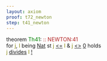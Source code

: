 ```yaml
---
layout: axiom
proof: t72_newton
step: t41_newton
---
```


<div class="mizar">
<div><span class="kw">theorem </span><span class="lab"><font color="Green" title="E33">Th41</font></span>: <a NAME="T41"><span class="comment"><font color="firebrick">:: NEWTON:41</font></span><br/></a><div class="add"> for <font color="Olive" title="b1">j</font>, <font color="Olive" title="b2">l</font> being   <a href="http://grid01.ciirc.cvut.cz/~mptp/7.13.01_4.181.1147/html/ordinal1.html#NM5" title="ORDINAL1:NM.5">Nat</a>  st <font color="Olive" title="b1">j</font> <a href="http://grid01.ciirc.cvut.cz/~mptp/7.13.01_4.181.1147/html/xxreal_0.html#R1" title="XXREAL_0:pred.1">&lt;=</a> <font color="Olive" title="b2">l</font> &amp; <font color="Olive" title="b1">j</font> <a href="http://grid01.ciirc.cvut.cz/~mptp/7.13.01_4.181.1147/html/hidden.html#NR2" title="HIDDEN:NR.2">&lt;&gt;</a>  <a href="http://grid01.ciirc.cvut.cz/~mptp/7.13.01_4.181.1147/html/numbers.html#K6" title="NUMBERS:func.6">0</a>  holds <br/><font color="Olive" title="b1">j</font> <a href="http://grid01.ciirc.cvut.cz/~mptp/7.13.01_4.181.1147/html/nat_d.html#R1" title="NAT_D:pred.1">divides</a> <font color="Olive" title="b2">l</font> <a href="http://grid01.ciirc.cvut.cz/~mptp/7.13.01_4.181.1147/html/newton.html#K9" title="NEWTON:func.9">!</a> </div></div>
</div>
